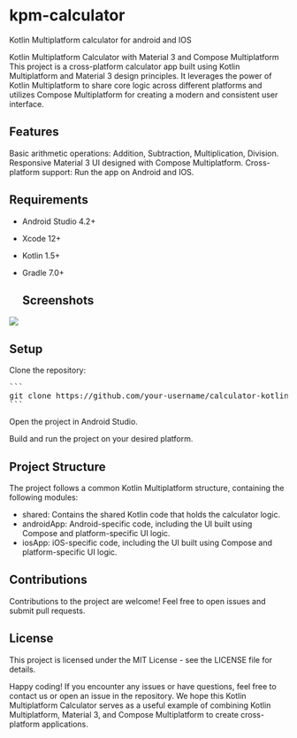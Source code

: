 # kpm-calculator
Kotlin Multiplatform calculator for android and IOS

Kotlin Multiplatform Calculator with Material 3 and Compose Multiplatform
This project is a cross-platform calculator app built using Kotlin Multiplatform and Material 3 design principles. It leverages the power of Kotlin Multiplatform to share core logic across different platforms and utilizes Compose Multiplatform for creating a modern and consistent user interface.

## Features
Basic arithmetic operations: Addition, Subtraction, Multiplication, Division.
Responsive Material 3 UI designed with Compose Multiplatform.
Cross-platform support: Run the app on Android and IOS.

## Requirements
* Android Studio 4.2+
* Xcode 12+
* Kotlin 1.5+
* Gradle 7.0+

  ## Screenshots
<img src=https://github.com/ipirangad3v/kpm-calculator/blob/main/screenshots/main.png/>

## Setup

Clone the repository:

<pre>
```
git clone https://github.com/your-username/calculator-kotlin-multiplatform.git
```
</pre>

Open the project in Android Studio.

Build and run the project on your desired platform.

## Project Structure
The project follows a common Kotlin Multiplatform structure, containing the following modules:

* shared: Contains the shared Kotlin code that holds the calculator logic.
* androidApp: Android-specific code, including the UI built using Compose and platform-specific UI logic.
* iosApp: iOS-specific code, including the UI built using Compose and platform-specific UI logic.

## Contributions
Contributions to the project are welcome! Feel free to open issues and submit pull requests.

## License
This project is licensed under the MIT License - see the LICENSE file for details.

Happy coding! If you encounter any issues or have questions, feel free to contact us or open an issue in the repository. We hope this Kotlin Multiplatform Calculator serves as a useful example of combining Kotlin Multiplatform, Material 3, and Compose Multiplatform to create cross-platform applications.
